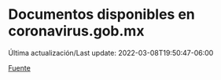# Documentos disponibles en coronavirus.gob.mx

Última actualización/Last update: 2022-03-08T19:50:47-06:00

 [Fuente](https://coronavirus.gob.mx/)
